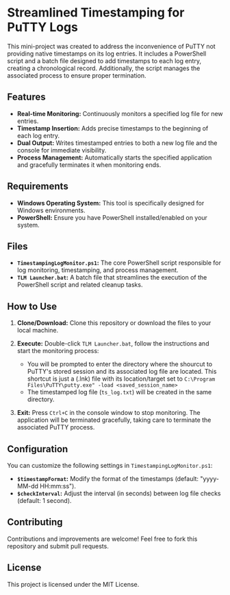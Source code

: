 # Streamlined Timestamping for PuTTY Logs

This mini-project was created to address the inconvenience of PuTTY not providing native timestamps on its log entries. It includes a PowerShell script and a batch file designed to add timestamps to each log entry, creating a chronological record. Additionally, the script manages the associated process to ensure proper termination.

## Features

- **Real-time Monitoring:** Continuously monitors a specified log file for new entries.
- **Timestamp Insertion:** Adds precise timestamps to the beginning of each log entry.
- **Dual Output:** Writes timestamped entries to both a new log file and the console for immediate visibility.
- **Process Management:** Automatically starts the specified application and gracefully terminates it when monitoring ends.

## Requirements

- **Windows Operating System:** This tool is specifically designed for Windows environments.
- **PowerShell:** Ensure you have PowerShell installed/enabled on your system.

## Files

- **`TimestampingLogMonitor.ps1`:** The core PowerShell script responsible for log monitoring, timestamping, and process management.
- **`TLM Launcher.bat`:** A batch file that streamlines the execution of the PowerShell script and related cleanup tasks.

## How to Use

1. **Clone/Download:** Clone this repository or download the files to your local machine.

2. **Execute:** Double-click `TLM Launcher.bat`, follow the instructions and start the monitoring process:
    - You will be prompted to enter the directory where the shourcut to PuTTY's stored session and its associated log file are located. 
    This shortcut is just a (.lnk) file with its location/target set to `C:\Program Files\PuTTY\putty.exe" -load <saved_session_name>`
   - The timestamped log file (`ts_log.txt`) will be created in the same directory.

4. **Exit:** Press `Ctrl+C` in the console window to stop monitoring. The application will be terminated gracefully, taking care to terminate the associated PuTTY process.

## Configuration

You can customize the following settings in `TimestampingLogMonitor.ps1`:

- **`$timestampFormat`:** Modify the format of the timestamps (default: "yyyy-MM-dd HH:mm:ss").
- **`$checkInterval`:** Adjust the interval (in seconds) between log file checks (default: 1 second).

## Contributing

Contributions and improvements are welcome! Feel free to fork this repository and submit pull requests.

## License

This project is licensed under the MIT License.
